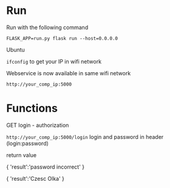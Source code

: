 # Run
Run with the following command 

`FLASK_APP=run.py flask run --host=0.0.0.0`

Ubuntu 

`ifconfig` to get your IP in wifi network

Webservice is now available in same wifi network

`http://your_comp_ip:5000`

# Functions

GET login - authorization

`http://your_comp_ip:5000/login` login and password in header (login:password)

return value 

{
  'result':'password incorrect'
}

{
  'result':'Czesc Olka'
}
